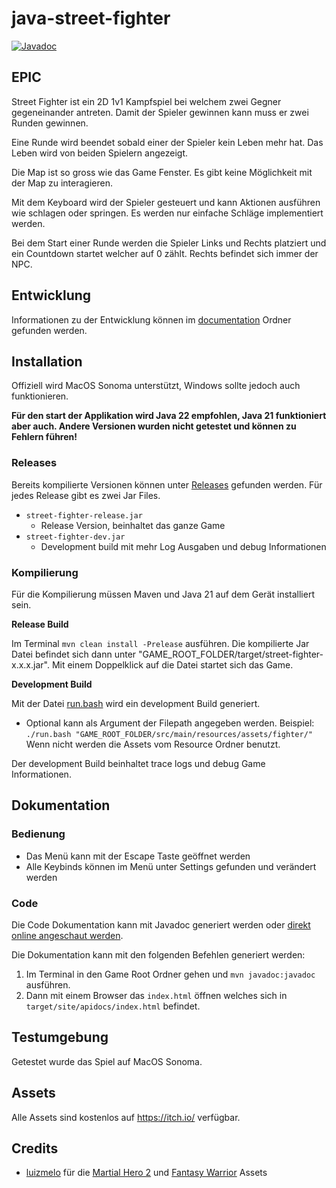 # java-street-fighter

[![Javadoc](https://img.shields.io/badge/JavaDoc-Online-green)](https://mono1010.github.io/java-street-fighter/)

## EPIC

Street Fighter ist ein 2D 1v1 Kampfspiel bei welchem zwei Gegner gegeneinander antreten.
Damit der Spieler gewinnen kann muss er zwei Runden gewinnen.

Eine Runde wird beendet sobald einer der Spieler kein Leben mehr hat.
Das Leben wird von beiden Spielern angezeigt.

Die Map ist so gross wie das Game Fenster.
Es gibt keine Möglichkeit mit der Map zu interagieren.

Mit dem Keyboard wird der Spieler gesteuert und kann Aktionen ausführen wie schlagen oder springen.
Es werden nur einfache Schläge implementiert werden.

Bei dem Start einer Runde werden die Spieler Links und Rechts platziert und ein Countdown startet welcher auf 0 zählt.
Rechts befindet sich immer der NPC.

## Entwicklung

Informationen zu der Entwicklung können im [documentation](./documentation/README.md) Ordner gefunden werden.

## Installation

Offiziell wird MacOS Sonoma unterstützt, Windows sollte jedoch auch funktionieren.

**Für den start der Applikation wird Java 22 empfohlen, Java 21 funktioniert aber auch. Andere Versionen wurden nicht getestet und können zu Fehlern führen!**

### Releases

Bereits kompilierte Versionen können unter [Releases](https://github.com/mono1010/java-street-fighter/releases) gefunden werden.
Für jedes Release gibt es zwei Jar Files.
- `street-fighter-release.jar`
   -  Release Version, beinhaltet das ganze Game
- `street-fighter-dev.jar`
    - Development build mit mehr Log Ausgaben und debug Informationen

### Kompilierung

Für die Kompilierung müssen Maven und Java 21 auf dem Gerät installiert sein.

**Release Build**

Im Terminal `mvn clean install -Prelease` ausführen.
Die kompilierte Jar Datei befindet sich dann unter "GAME_ROOT_FOLDER/target/street-fighter-x.x.x.jar".
Mit einem Doppelklick auf die Datei startet sich das Game.

**Development Build**

Mit der Datei [run.bash](./run.bash) wird ein development Build generiert.
- Optional kann als Argument der Filepath angegeben werden. Beispiel: `./run.bash "GAME_ROOT_FOLDER/src/main/resources/assets/fighter/"` Wenn nicht werden die Assets vom Resource Ordner benutzt.

Der development Build beinhaltet trace logs und debug Game Informationen.

## Dokumentation

### Bedienung

- Das Menü kann mit der Escape Taste geöffnet werden
- Alle Keybinds können im Menü unter Settings gefunden und verändert werden

### Code

Die Code Dokumentation kann mit Javadoc generiert werden oder [direkt online angeschaut werden](https://mono1010.github.io/java-street-fighter/).

Die Dokumentation kann mit den folgenden Befehlen generiert werden:
1. Im Terminal in den Game Root Ordner gehen und `mvn javadoc:javadoc` ausführen.
2. Dann mit einem Browser das `index.html` öffnen welches sich in `target/site/apidocs/index.html` befindet.

## Testumgebung

Getestet wurde das Spiel auf MacOS Sonoma.

## Assets

Alle Assets sind kostenlos auf https://itch.io/ verfügbar.

## Credits

- [luizmelo](https://luizmelo.itch.io) für die [Martial Hero 2](https://luizmelo.itch.io/martial-hero-2) und [Fantasy Warrior](https://luizmelo.itch.io/fantasy-warrior) Assets